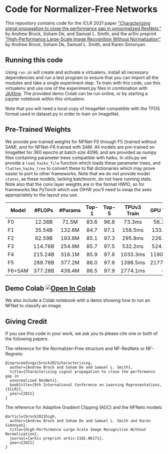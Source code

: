 # Code for Normalizer-Free Networks
This repository contains code for the ICLR 2021 paper
["Characterizing signal propagation to close the performance gap in unnormalized
ResNets,"](https://arxiv.org/abs/2101.08692) by Andrew Brock, Soham De, and
Samuel L. Smith, and the arXiv preprint ["High-Performance Large-Scale Image
Recognition Without Normalization"](http://dpmd.ai/06171) by
Andrew Brock, Soham De, Samuel L. Smith, and Karen Simonyan.


## Running this code
Using `run.sh` will create and activate a virtualenv, install all necessary
dependencies and run a test program to ensure that you can import all the
modules and take a single experiment step. To train with this code, use this
virtualenv and use one of the experiment.py files in combination with
[JAXline](https://github.com/deepmind/jaxline). The provided
demo Colab can be run online, or by starting a jupyter notebook within this
virtualenv.

Note that you will need a local copy of ImageNet compatible with the TFDS format
used in dataset.py in order to train on ImageNet.


## Pre-Trained Weights

We provide pre-trained weights for NFNet-F0 through F5 (trained without SAM),
and for NFNet-F6 trained with SAM. All models are pre-trained on ImageNet for
360 epochs at batch size 4096, and are provided as numpy files containing
parameter trees compatible with haiku. In utils.py we provide a
`load_haiku_file` function which loads these parameter trees, and
`flatten_haiku_tree` to convert these to flat dictionaries
which may prove easier to port to other frameworks. Note that we do not provide
model `states`, as these models, lacking batchnorm, do not have running stats.
Note also that the conv layer weights are in the format HWIO, so for frameworks
like PyTorch which use OIHW you'll need to swap the axes appropriately to the
layout you use.


| Model | #FLOPs | #Params | Top-1 | Top-5 | TPUv3 Train | GPU Train | link |
|---|:---:|:---:|:---:|:---:|:---:|:---:|:---:|
F0 | 12.38B | 71.5M | 83.6 | 96.8 | 73.3ms | 56.7ms | [haiku](https://storage.googleapis.com/dm-nfnets/F0_haiku.npz)
F1 | 35.54B | 132.6M | 84.7 | 97.1 | 158.5ms | 133.9ms | [haiku](https://storage.googleapis.com/dm-nfnets/F1_haiku.npz)
F2 | 62.59B | 193.8M | 85.1 | 97.3 | 295.8ms | 226.3ms | [haiku](https://storage.googleapis.com/dm-nfnets/F2_haiku.npz)
F3 | 114.76B | 254.9M | 85.7 | 97.5 | 532.2ms | 524.5ms | [haiku](https://storage.googleapis.com/dm-nfnets/F3_haiku.npz)
F4 | 215.24B | 316.1M | 85.9 | 97.6 | 1033.3ms | 1190.6ms | [haiku](https://storage.googleapis.com/dm-nfnets/F4_haiku.npz)
F5 | 289.76B | 377.2M | 86.0 | 97.6 | 1398.5ms | 2177.1ms | [haiku](https://storage.googleapis.com/dm-nfnets/F5_haiku.npz)
F6+SAM | 377.28B | 438.4M | 86.5 | 97.9 | 2774.1ms | - | [haiku](https://storage.googleapis.com/dm-nfnets/F6_haiku.npz)


## Demo Colab [![Open In Colab](https://colab.research.google.com/assets/colab-badge.svg)](https://colab.research.google.com/github/deepmind/deepmind-research/blob/master/nfnets/nfnet_demo_colab.ipynb)

We also include a Colab notebook with a demo showing how to run an NFNet to
classify an image.


## Giving Credit

If you use this code in your work, we ask you to please cite one or both of the
following papers.

The reference for the Normalizer-Free structure and NF-ResNets or NF-Regnets:

```
@inproceedings{brock2021characterizing,
  author={Andrew Brock and Soham De and Samuel L. Smith},
  title={Characterizing signal propagation to close the performance gap in
  unnormalized ResNets},
  booktitle={9th International Conference on Learning Representations, {ICLR}},
  year={2021}
}
```

The reference for Adaptive Gradient Clipping (AGC) and the NFNets models:

```
@article{brock2021high,
  author={Andrew Brock and Soham De and Samuel L. Smith and Karen Simonyan},
  title={High-Performance Large-Scale Image Recognition Without Normalization},
  journal={arXiv preprint arXiv:2102.06171},
  year={2021}
}
```

